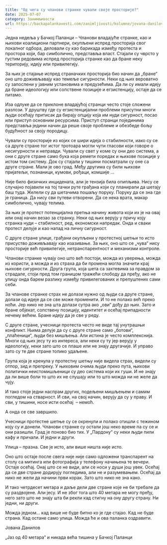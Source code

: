 ```yaml
---
title: "Од чега су чланови странке чували своје просторије?"
date: 2025-07-07
category: Занимљивости
url: https://backapalankavesti.com/zanimljivosti/kolumne/jovana-danilov-kolumna/od-cega-su-clanovi-stranke-cuvali-svoje-prostorije-bp/
---
```


Једна недеља у Бачкој Паланци – Чланови владајуће странке, као и њихови коалициони партнери, окупљени испред просторија свог локалног одбора, деловали су каo барикада између протеста и простора који, бар симболично, представља власт. Стајали су чврсто у густим редовима испред просторија странке као да бране неку територију, идеју или привилегију.

За њих je стајање испред страначких просторија био начин да „бране“ оно што доживљавају као темеље сигурности. Неки од њих вероватно су запослени у јавним установима и предузећима. Да ли су имали идеју да бране идеологију или сопствене позиције и егзистенцију, остаје да се питамо.

Иза одлуке да се приклоне владајућој странци често стоје сложени разлози. У друштву где су егзистенцијални проблеми присутни многи људи осећају притисак да бирају опцију која им нуди сигурност, посао или приступ основним ресурсима. Приступ странци појединима представља једини начин да реше своје проблеме и обезбеде бољу будућност за своју породицу.

Чували су просторије из којих се шири идеја о стабилности, иако су се са друге стране тог истог тротоара могли чути гласови који говоре о несигурности и неправди. Чували су свет у коме су они део система, а они с друге стране само бука која ремети поредак и њихове позиције у истом том систему. Док су стајали у тишини посматрали су оне са друге стране. Мали је ово град. Међу другима су били њихови пријатељи, познаници, кумови, рођаци, комшије …

Није било физичких инцидената, али је тензија била опипљива. Нису се случајно појавили на тој тачки руте грађана који су планирали да шетају баш туда. Желели су да шетачима пошаљу поруку. Поруку да се зна где је граница. Да нису сви путеви отворени. Да се нека врата, макар симболично, чувају телима.

За њих је протест потенцијална претња начину живота који их је на овај или онај начин везао за странку. Неки од њих верују у причу коју странка нуди – стабилност, ред, економски напредак. Онда и сваки протест делује и као напад на личну сигурност.

С друге стране улице, грађани окупљени у протестној шетњи то исто присуство доживљавају као изазивање. За њих, оно што се „чува“ нису просторије већ привилегије, нетранспарентност и механизми контроле.

Чланови странке чувају оно што већ постоји, можда из уверења, можда из користи, а можда и из страха да би промена могла значити крај њихове сигурности. Друга група, која шета са захтевима за правдом за страдале, стоји пред том границом тражећи слободу да пређу, ако не улицу онда барем разлику између привилегованих и препуштених сами себи.

За чланове странке страх не долази нужно од људи са друге стране, долази од идеје да се све може променити. И то не полако већ преко ноћи. Јер нико не зна шта долази сутра ако „ови“ дођу до њих. Зато и бране објекат, сопствену позицију, идентитет и осећај припадности нечему већем. Бране идеју да је све у реду.

С друге стране, учесници протеста често не виде тај унутрашњи конфликт. Њима делује да су с друге стране само „ботови“, „плаћеници“, људи без мишљења. Али истина је често комплекснија. Многи од њих јесу ту из интереса, али неки су ту јер верују у идеологију, неки зато што се плаше или не знају другачије. И управо зато су те две стране толико удаљене.

Група која је кренула у протестну шетњу није видела страх, видели су отпор, зид и препреку. У њиховим очима људи преко пута, њихови политички неистомишљеници су део система који их гуши. И не знају да ли више боли то што их не слушају или то што можда ни не желе да чују.

И тако стоје једни наспрам других, подељени мишљењем и самим погледом на стварност. И сви, на свој начин, верују да су у праву. И сви, у тишини, носе исти осећај  – немоћ.

А онда се све завршило.

Учесници протестне шетње су се окренули и полако отишли с тежином коју су и донели. Чланови странке су остали још неко време па су се и они разишли. Град је поново био тих. У „Пардону“ су неки људи пили кафу и причали. И једни и други.

Улица – празна. Све је исто, али више ништа није исто.

Оно што остаје после свега није није само одложени транспарент на столу са митинга или фотографија у телефону начињена те вечери. Остаје осећај. Онај што се не види, али се носи у души још увек. Осећај да се две стране додирују погледима, али не и разумевањем. Осећај да нико не жели да начини први корак. Зато што нико не зна како.

И тако четрдесет метара и даље дели две стране које не би требале да су раздвојене. Али јесу. И не због тога што 40 метара не могу пређу, него зато што не знају шта би рекли кад стигну на ону другу страну. Ни једни, ни други.

Можда једном… кад више не буде битно ко је где стајао. Кад не буде страна. Кад остане само улица. Можда ће и ова паланка оздравити.

Јована Данилов

„Јаз од 40 метара“ и никада већа тишина у Бачкој Паланци
